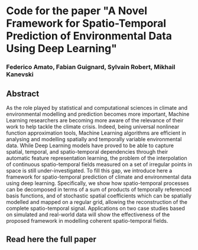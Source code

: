 # Code for the paper "A Novel Framework for Spatio-Temporal Prediction of Environmental Data Using Deep Learning"

### Federico Amato, Fabian Guignard, Sylvain Robert, Mikhail Kanevski

## Abstract
As the role played by statistical and computational sciences in climate and environmental modelling and prediction becomes more important, Machine Learning researchers are becoming more aware of the relevance of their work to help tackle the climate crisis.
Indeed, being universal nonlinear function approximation tools, Machine Learning algorithms are efficient in analysing and modelling spatially and temporally variable environmental data.
While Deep Learning models have proved to be able to capture spatial, temporal, and spatio-temporal dependencies through their automatic feature representation learning, the problem of the interpolation of continuous spatio-temporal fields measured on a set of irregular points in space is still under-investigated.
To fill this gap, we introduce here a framework for spatio-temporal prediction of climate and environmental data using deep learning. Specifically, we show how spatio-temporal processes can be decomposed in terms of a sum of products of temporally referenced basis functions, and of stochastic spatial coefficients which can be spatially modelled and mapped on a regular grid, allowing the reconstruction of the complete spatio-temporal signal.
Applications on two case studies based on simulated and real-world data will show the effectiveness of the proposed framework in modelling coherent spatio-temporal fields.

## Read here the full paper
